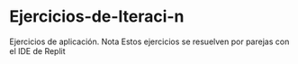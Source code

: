 # Ejercicios-de-Iteraci-n
Ejercicios de aplicación. Nota Estos ejercicios se resuelven por parejas con el IDE de Replit

